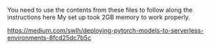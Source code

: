 You need to use the contents from these files to follow along the instructions here
My set up took 2GB memory to work properly. 

https://medium.com/swlh/deploying-pytorch-models-to-serverless-environments-8fcd25dc7b5c
